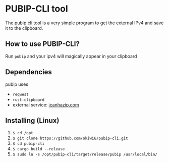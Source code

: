 # PUBIP-CLI tool

The pubip cli tool is a very simple program to get the external IPv4 and save it to the clipboard.

## How to use PUBIP-CLI?

Run `pubip` and your ipv4 will magically appear in your clipboard

## Dependencies

pubip uses

- `reqwest`
- `rust-clipboard`
- external service: [icanhazip.com](https://icanhazip.com)

## Installing (Linux)

1.  `$ cd /opt`
2.  `$ git clone https://github.com/okiwi6/pubip-cli.git`
3.  `$ cd pubip-cli`
4.  `$ cargo build --release`
5.  `$ sudo ln -s /opt/pubip-cli/target/release/pubip /usr/local/bin/`
